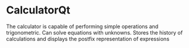 # CalculatorQt
The calculator is capable of performing simple operations and trigonometric. Can solve equations with unknowns. Stores the history of calculations and displays the postfix representation of expressions

